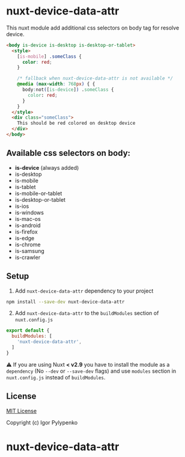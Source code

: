 # nuxt-device-data-attr

This nuxt module add additional css selectors on body tag for resolve device.
```html
<body is-device is-desktop is-desktop-or-tablet>
  <style>
    [is-mobile] .someClass {
      color: red;
    }

    /* fallback when nuxt-device-data-attr is not available */
    @media (max-width: 768px) { {
      body:not([is-device]) .someClass {
        color: red;
      }
    }
  </style>
  <div class="someClass">
    This should be red colored on desktop device
  </div>  
</body>
```

## Available css selectors on body:
* **is-device** (always added)
* is-desktop
* is-mobile
* is-tablet
* is-mobile-or-tablet
* is-desktop-or-tablet
* is-ios
* is-windows
* is-mac-os
* is-android
* is-firefox
* is-edge
* is-chrome
* is-samsung
* is-crawler

## Setup

1. Add `nuxt-device-data-attr` dependency to your project

```bash
npm install --save-dev nuxt-device-data-attr
```

2. Add `nuxt-device-data-attr` to the `buildModules` section of `nuxt.config.js`

```js
export default {
  buildModules: [
    'nuxt-device-data-attr',
  ]
}
```

⚠️ If you are using Nuxt **< v2.9** you have to install the module as a `dependency` (No `--dev` or `--save-dev` flags) and use `modules` section in `nuxt.config.js` instead of `buildModules`.

## License

[MIT License](./LICENSE)

Copyright (c) Igor Pylypenko
# nuxt-device-data-attr

